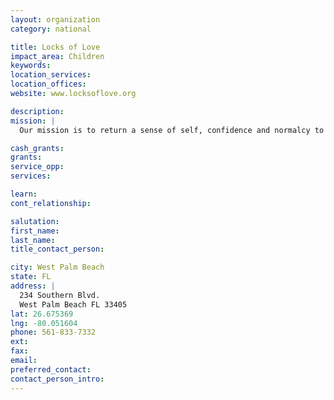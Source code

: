 ```yaml
---
layout: organization
category: national

title: Locks of Love
impact_area: Children
keywords: 
location_services: 
location_offices: 
website: www.locksoflove.org

description: 
mission: |
  Our mission is to return a sense of self, confidence and normalcy to children suffering from hair loss by utilizing donated ponytails to provide the highest quality hair prosthetics to financially disadvantaged children. The children receive hair prostheses free of charge or on a sliding scale, based on financial need.

cash_grants: 
grants: 
service_opp: 
services: 

learn: 
cont_relationship: 

salutation: 
first_name: 
last_name: 
title_contact_person: 

city: West Palm Beach
state: FL
address: |
  234 Southern Blvd.  
  West Palm Beach FL 33405
lat: 26.675369
lng: -80.051604
phone: 561-833-7332
ext: 
fax: 
email: 
preferred_contact: 
contact_person_intro: 
---
```

